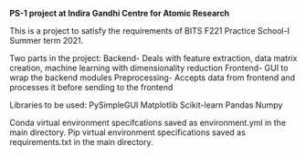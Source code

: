 **PS-1 project at Indira Gandhi Centre for Atomic Research**

This is a project to satisfy the requirements of BITS F221 Practice School-I Summer term 2021.

Two parts in the project:
Backend- Deals with feature extraction, data matrix creation, machine learning with dimensionality reduction
Frontend- GUI to wrap the backend modules
Preprocessing- Accepts data from frontend and processes it before sending to the frontend

Libraries to be used:
PySimpleGUI
Matplotlib
Scikit-learn
Pandas
Numpy

Conda virtual environment specifcations saved as environment.yml in the main directory.
Pip virtual environment specifications saved as requirements.txt in the main directory.

